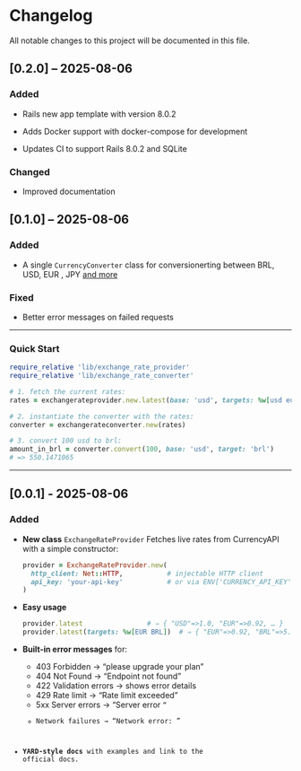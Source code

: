 # Changelog

All notable changes to this project will be documented in this file.

## [0.2.0] – 2025-08-06

### Added

* Rails new app template with version 8.0.2

* Adds Docker support with docker-compose for development

* Updates CI to support Rails 8.0.2 and SQLite

### Changed

* Improved documentation

## [0.1.0] – 2025-08-06

### Added

* A single `CurrencyConverter` class for conversionerting between BRL, USD, EUR ,  JPY [and more](https://currencyapi.com/docs/currency-list)

### Fixed

* Better error messages on failed requests

---

### Quick Start

```ruby
require_relative 'lib/exchange_rate_provider'
require_relative 'lib/exchange_rate_converter'

# 1. fetch the current rates:
rates = exchangerateprovider.new.latest(base: 'usd', targets: %w[usd eur brl jpy])

# 2. instantiate the converter with the rates:
converter = exchangerateconverter.new(rates)

# 3. convert 100 usd to brl:
amount_in_brl = converter.convert(100, base: 'usd', target: 'brl')
# => 550.1471065
```
---

## \[0.0.1] - 2025-08-06

### Added

* **New class** `ExchangeRateProvider`
  Fetches live rates from CurrencyAPI with a simple constructor:

  ```ruby
  provider = ExchangeRateProvider.new(
    http_client: Net::HTTP,           # injectable HTTP client
    api_key: 'your-api-key'           # or via ENV['CURRENCY_API_KEY']
  )
  ```
* **Easy usage**

  ```ruby
  provider.latest                # ⇒ { "USD"=>1.0, "EUR"=>0.92, … }
  provider.latest(targets: %w[EUR BRL])  # ⇒ { "EUR"=>0.92, "BRL"=>5.5 }
  ```
* **Built-in error messages** for:

  * 403 Forbidden → “please upgrade your plan”
  * 404 Not Found → “Endpoint not found”
  * 422 Validation errors → shows error details
  * 429 Rate limit → “Rate limit exceeded”
  * 5xx Server errors → “Server error <code>”
  * Network failures → “Network error: <message>”
* **YARD-style docs** with examples and link to the official docs.
